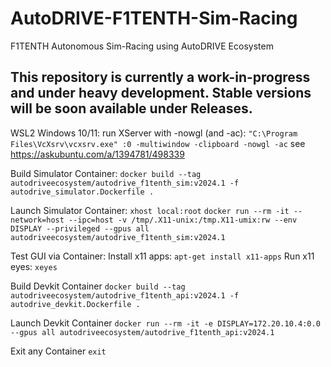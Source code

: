 # AutoDRIVE-F1TENTH-Sim-Racing
F1TENTH Autonomous Sim-Racing using AutoDRIVE Ecosystem

## This repository is currently a work-in-progress and under heavy development. Stable versions will be soon available under Releases.

WSL2 Windows 10/11: run XServer with -nowgl (and -ac):
`"C:\Program Files\VcXsrv\vcxsrv.exe" :0 -multiwindow -clipboard -nowgl -ac`
see https://askubuntu.com/a/1394781/498339

Build Simulator Container:
`docker build --tag autodriveecosystem/autodrive_f1tenth_sim:v2024.1 -f autodrive_simulator.Dockerfile .`

Launch Simulator Container:
`xhost local:root`
`docker run --rm -it --network=host --ipc=host -v /tmp/.X11-unix:/tmp.X11-umix:rw --env DISPLAY --privileged --gpus all autodriveecosystem/autodrive_f1tenth_sim:v2024.1`

Test GUI via Container:
Install x11 apps: `apt-get install x11-apps`
Run x11 eyes: `xeyes`

Build Devkit Container
`docker build --tag autodriveecosystem/autodrive_f1tenth_api:v2024.1 -f autodrive_devkit.Dockerfile .`

Launch Devkit Container
`docker run --rm -it -e DISPLAY=172.20.10.4:0.0 --gpus all autodriveecosystem/autodrive_f1tenth_api:v2024.1`

Exit any Container
`exit`
